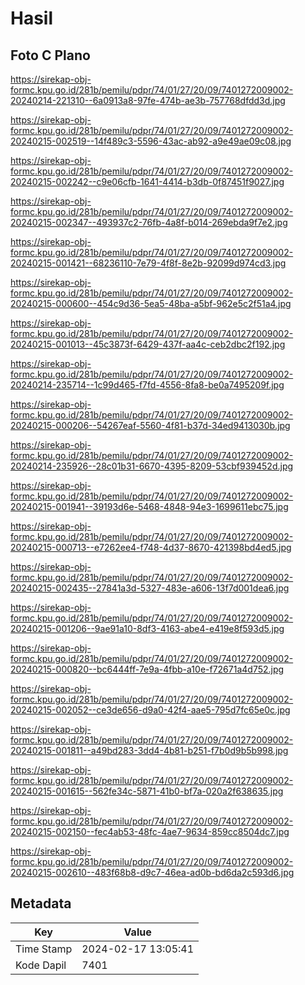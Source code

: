 # Hasil

## Foto C Plano

https://sirekap-obj-formc.kpu.go.id/281b/pemilu/pdpr/74/01/27/20/09/7401272009002-20240214-221310--6a0913a8-97fe-474b-ae3b-757768dfdd3d.jpg

https://sirekap-obj-formc.kpu.go.id/281b/pemilu/pdpr/74/01/27/20/09/7401272009002-20240215-002519--14f489c3-5596-43ac-ab92-a9e49ae09c08.jpg

https://sirekap-obj-formc.kpu.go.id/281b/pemilu/pdpr/74/01/27/20/09/7401272009002-20240215-002242--c9e06cfb-1641-4414-b3db-0f87451f9027.jpg

https://sirekap-obj-formc.kpu.go.id/281b/pemilu/pdpr/74/01/27/20/09/7401272009002-20240215-002347--493937c2-76fb-4a8f-b014-269ebda9f7e2.jpg

https://sirekap-obj-formc.kpu.go.id/281b/pemilu/pdpr/74/01/27/20/09/7401272009002-20240215-001421--68236110-7e79-4f8f-8e2b-92099d974cd3.jpg

https://sirekap-obj-formc.kpu.go.id/281b/pemilu/pdpr/74/01/27/20/09/7401272009002-20240215-000600--454c9d36-5ea5-48ba-a5bf-962e5c2f51a4.jpg

https://sirekap-obj-formc.kpu.go.id/281b/pemilu/pdpr/74/01/27/20/09/7401272009002-20240215-001013--45c3873f-6429-437f-aa4c-ceb2dbc2f192.jpg

https://sirekap-obj-formc.kpu.go.id/281b/pemilu/pdpr/74/01/27/20/09/7401272009002-20240214-235714--1c99d465-f7fd-4556-8fa8-be0a7495209f.jpg

https://sirekap-obj-formc.kpu.go.id/281b/pemilu/pdpr/74/01/27/20/09/7401272009002-20240215-000206--54267eaf-5560-4f81-b37d-34ed9413030b.jpg

https://sirekap-obj-formc.kpu.go.id/281b/pemilu/pdpr/74/01/27/20/09/7401272009002-20240214-235926--28c01b31-6670-4395-8209-53cbf939452d.jpg

https://sirekap-obj-formc.kpu.go.id/281b/pemilu/pdpr/74/01/27/20/09/7401272009002-20240215-001941--39193d6e-5468-4848-94e3-1699611ebc75.jpg

https://sirekap-obj-formc.kpu.go.id/281b/pemilu/pdpr/74/01/27/20/09/7401272009002-20240215-000713--e7262ee4-f748-4d37-8670-421398bd4ed5.jpg

https://sirekap-obj-formc.kpu.go.id/281b/pemilu/pdpr/74/01/27/20/09/7401272009002-20240215-002435--27841a3d-5327-483e-a606-13f7d001dea6.jpg

https://sirekap-obj-formc.kpu.go.id/281b/pemilu/pdpr/74/01/27/20/09/7401272009002-20240215-001206--9ae91a10-8df3-4163-abe4-e419e8f593d5.jpg

https://sirekap-obj-formc.kpu.go.id/281b/pemilu/pdpr/74/01/27/20/09/7401272009002-20240215-000820--bc6444ff-7e9a-4fbb-a10e-f72671a4d752.jpg

https://sirekap-obj-formc.kpu.go.id/281b/pemilu/pdpr/74/01/27/20/09/7401272009002-20240215-002052--ce3de656-d9a0-42f4-aae5-795d7fc65e0c.jpg

https://sirekap-obj-formc.kpu.go.id/281b/pemilu/pdpr/74/01/27/20/09/7401272009002-20240215-001811--a49bd283-3dd4-4b81-b251-f7b0d9b5b998.jpg

https://sirekap-obj-formc.kpu.go.id/281b/pemilu/pdpr/74/01/27/20/09/7401272009002-20240215-001615--562fe34c-5871-41b0-bf7a-020a2f638635.jpg

https://sirekap-obj-formc.kpu.go.id/281b/pemilu/pdpr/74/01/27/20/09/7401272009002-20240215-002150--fec4ab53-48fc-4ae7-9634-859cc8504dc7.jpg

https://sirekap-obj-formc.kpu.go.id/281b/pemilu/pdpr/74/01/27/20/09/7401272009002-20240215-002610--483f68b8-d9c7-46ea-ad0b-bd6da2c593d6.jpg


## Metadata

| Key        | Value               |
| ---------- | ------------------- |
| Time Stamp | 2024-02-17 13:05:41 |
| Kode Dapil | 7401                |



